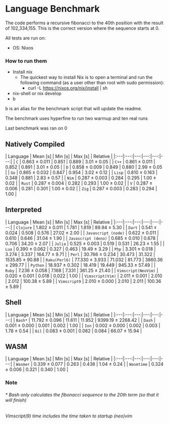  # Language Benchmark
The code performs a recursive fibonacci to the 40th position with the result of 102,334,155.
This is the correct version where the sequence starts at 0.

All tests are run on:
- OS: Nixos

### How to run them
- Install nix
    - The quickest way to install Nix is to open a terminal and run the following command (as a user other than root with sudo permission):
        - curl -L https://nixos.org/nix/install | sh
- nix-shell or nix develop
- b

b is an alias for the benchmark script that will update the readme.

The benchmark uses hyperfine to run two warmup and ten real runs

Last benchmark was ran on 0


## Natively Compiled

| Language | Mean [s] | Min [s] | Max [s] | Relative |
|:---|:---:|---:|---:|---:|---:|
| `C` | 0.863 ± 0.011 | 0.851 | 0.889 | 3.01 ± 0.05 |
| `C++` | 0.861 ± 0.011 | 0.852 | 0.891 | 3.01 ± 0.05 |
| `D` | 0.858 ± 0.009 | 0.849 | 0.880 | 2.99 ± 0.05 |
| `Go` | 0.865 ± 0.032 | 0.847 | 0.954 | 3.02 ± 0.12 |
| `Lisp` | 0.810 ± 0.163 | 0.348 | 0.881 | 2.83 ± 0.57 |
| `Nim` | 0.287 ± 0.003 | 0.284 | 0.295 | 1.00 ± 0.02 |
| `Rust` | 0.287 ± 0.004 | 0.282 | 0.293 | 1.00 ± 0.02 |
| `V` | 0.287 ± 0.006 | 0.281 | 0.301 | 1.00 ± 0.02 |
| `Zig` | 0.287 ± 0.003 | 0.283 | 0.294 | 1.00 |

## Interpreted

| Language | Mean [s] | Min [s] | Max [s] | Relative |
|:---|:---:|---:|---:|---:|---:|
| `Clojure` | 1.802 ± 0.011 | 1.781 | 1.819 | 89.94 ± 5.30 |
| `Dart` | 0.541 ± 0.024 | 0.508 | 0.576 | 27.02 ± 2.00 |
| `Javascript (node)` | 0.622 ± 0.011 | 0.610 | 0.646 | 31.04 ± 1.90 |
| `Javascript (deno)` | 0.685 ± 0.010 | 0.678 | 0.706 | 34.20 ± 2.07 |
| `Julia` | 0.525 ± 0.003 | 0.519 | 0.531 | 26.23 ± 1.55 |
| `Lua` | 0.390 ± 0.062 | 0.327 | 0.463 | 19.49 ± 3.29 |
| `Php` | 3.301 ± 0.018 | 3.274 | 3.337 | 164.77 ± 9.71 |
| `Perl` | 30.766 ± 0.234 | 30.473 | 31.322 | 1535.85 ± 90.88 |
| `Raku(Perl6)` | 77.330 ± 3.933 | 71.032 | 81.773 | 3860.36 ± 299.77 |
| `Python` | 18.937 ± 0.302 | 18.419 | 19.449 | 945.33 ± 57.49 |
| `Ruby` | 7.236 ± 0.058 | 7.168 | 7.331 | 361.25 ± 21.40 |
| `Vimscript(NeoVim)` | 0.020 ± 0.001 | 0.018 | 0.022 | 1.00 |
| `Vimscript(Vim)` | 2.011 ± 0.001 | 2.010 | 2.012 | 100.38 ± 5.89 |
| `Vimscript9` | 2.010 ± 0.000 | 2.010 | 2.011 | 100.36 ± 5.89 |

## Shell

| Language | Mean [s] | Min [s] | Max [s] | Relative |
|:---|:---:|---:|---:|---:|---:|
| `Bash*` | 11.792 ± 0.096 | 11.611 | 11.952 | 9399.19 ± 2268.42 |
| `Dash` | 0.001 ± 0.000 | 0.001 | 0.002 | 1.00 |
| `Ion` | 0.002 ± 0.000 | 0.002 | 0.003 | 1.78 ± 0.54 |
| `Oil` | 0.083 ± 0.001 | 0.082 | 0.084 | 66.07 ± 15.94 |

## WASM

| Language | Mean [s] | Min [s] | Max [s] | Relative |
|:---|:---:|---:|---:|---:|---:|
| `Wasmer` | 0.339 ± 0.077 | 0.263 | 0.438 | 1.04 ± 0.24 |
| `Wasmtime` | 0.324 ± 0.006 | 0.321 | 0.340 | 1.00 |

### Note
###### * Bash only calculates the fibonacci sequence to the 20th term (so that it will finish)
######  Vimscript(9) time includes the time taken to startup (neo)vim